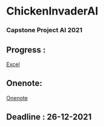 # ChickenInvaderAI

### Capstone Project AI 2021




## Progress :
[Excel](https://husteduvn-my.sharepoint.com/:x:/g/personal/duc_nq204876_sis_hust_edu_vn/EVZji7-7FDVLqa_NTAxitdwBkf4dRnbQuRXidPxISn1DJQ?e=pMRDww)
## Onenote:
[Onenote](https://husteduvn-my.sharepoint.com/:o:/g/personal/duc_nq204876_sis_hust_edu_vn/EmN38qKBTHFOrhRD4luZGLkB31bm71fiDRaj1zXUCXtEQw)


## Deadline : 26-12-2021
